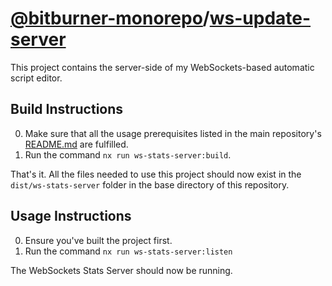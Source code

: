 # [@bitburner-monorepo](https://jojotastic777.github.io/bitburner-monorepo/)/[ws-update-server](#)
This project contains the server-side of my WebSockets-based automatic script editor.

## Build Instructions
0. Make sure that all the usage prerequisites listed in the main repository's [README.md](https://jojotastic777.github.io/bitburner-monorepo/) are fulfilled.
1. Run the command `nx run ws-stats-server:build`.

That's it. All the files needed to use this project should now exist in the `dist/ws-stats-server` folder in the base directory of this repository.

## Usage Instructions
0. Ensure you've built the project first.
1. Run the command `nx run ws-stats-server:listen`

The WebSockets Stats Server should now be running.
